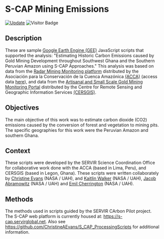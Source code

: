 # S-CAP Mining Emissions
[![Update](https://img.shields.io/github/last-commit/ChristineAEvans/S-CAP_mining_emissions?label=repo%20last%20updated&style=flat-square)](https://github.com/ChristineAEvans/S-CAP_mining_emissions)
![Visitor Badge](https://visitor-badge.laobi.icu/badge?page_id=ChristineAEvans.S-CAP_mining_emissions)

## Description
These are sample [Google Earth Engine (GEE)](https://code.earthengine.google.com/) JavaScript scripts that supported the analysis: "Estimating Historic Carbon Emissions caused by Gold Mining Development throughout Southwest Ghana and the Southern Peruvian Amazon using S-CAP Approaches." This analysis was based on data from the [Radar Mining Monitoring platform](https://rami.servirglobal.net/) distributed by the Asociación para la Conservación de la Cuenca Amazónica [(ACCA)](https://acca.org.pe/) (access data [here](https://console.cloud.google.com/storage/browser/rami-alerts/alerts)), and data from the [Artisanal and Small Scale Gold Mining Monitoring Portal](https://ssmportal.cersgis.org/mining-portal) distributed by the Centre for Remote Sensing and Geographic Information Services [(CERSGIS)](https://cersgis.org/).

## Objectives
The main objective of this work was to estimate carbon dioxide (CO2) emissions caused by the conversion of forest and vegetation to mining pits. The specific geographies for this work were the Peruvian Amazon and southern Ghana.

## Context
These scripts were developed by the SERVIR Science Coordination Office for collaborative work done with the ACCA (based in Lima, Peru), and CERSGIS (based in Legon, Ghana). These scripts were written collaborately by [Christine Evans](https://github.com/ChristineAEvans) (NASA / UAH), and [Kaitlin Walker](https://github.com/katieailsa) (NASA / UAH), [Jacob Abramowitz](https://github.com/jabramowitz5) (NASA / UAH) and [Emil Cherrington](https://github.com/BzGEO) (NASA / UAH). 

## Methods
The methods used in scripts guided by the SERVIR CArbon Pilot project. The S-CAP web platform is currently housed at: https://s-cap.servirglobal.net. Also see https://github.com/ChristineAEvans/S_CAP_ProcessingScripts for additional information.
